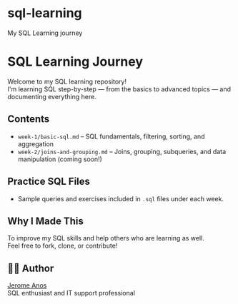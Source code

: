 # sql-learning
My SQL Learning journey 

# SQL Learning Journey

Welcome to my SQL learning repository!  
I'm learning SQL step-by-step — from the basics to advanced topics — and documenting everything here.

## Contents

- `week-1/basic-sql.md` – SQL fundamentals, filtering, sorting, and aggregation
- `week-2/joins-and-grouping.md` – Joins, grouping, subqueries, and data manipulation (coming soon!)

## Practice SQL Files
- Sample queries and exercises included in `.sql` files under each week.

##  Why I Made This
To improve my SQL skills and help others who are learning as well.  
Feel free to fork, clone, or contribute!

## 🧑‍💻 Author
[Jerome Anos](https://github.com/Rom-03)  
SQL enthusiast and IT support professional
